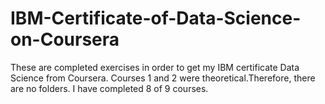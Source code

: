 # IBM-Certificate-of-Data-Science-on-Coursera
These are completed exercises in order to get my IBM certificate Data Science from Coursera.
Courses 1 and 2 were theoretical.Therefore, there are no folders.
I have completed 8 of 9 courses. 
